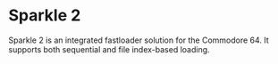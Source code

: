 # Sparkle 2
Sparkle 2 is an integrated fastloader solution for the Commodore 64. It supports both sequential and file index-based loading.
